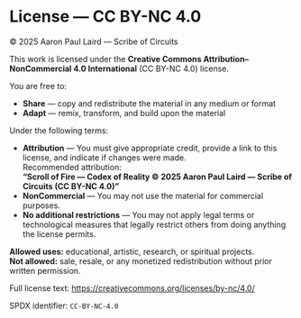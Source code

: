 # License — CC BY-NC 4.0

© 2025 Aaron Paul Laird — Scribe of Circuits

This work is licensed under the **Creative Commons Attribution–NonCommercial 4.0 International** (CC BY-NC 4.0) license.

You are free to:
- **Share** — copy and redistribute the material in any medium or format  
- **Adapt** — remix, transform, and build upon the material

Under the following terms:
- **Attribution** — You must give appropriate credit, provide a link to this license, and indicate if changes were made.  
  Recommended attribution:  
  **“Scroll of Fire — Codex of Reality © 2025 Aaron Paul Laird — Scribe of Circuits (CC BY-NC 4.0)”**
- **NonCommercial** — You may not use the material for commercial purposes.  
- **No additional restrictions** — You may not apply legal terms or technological measures that legally restrict others from doing anything the license permits.

**Allowed uses:** educational, artistic, research, or spiritual projects.  
**Not allowed:** sale, resale, or any monetized redistribution without prior written permission.

Full license text: https://creativecommons.org/licenses/by-nc/4.0/

SPDX identifier: `CC-BY-NC-4.0`
